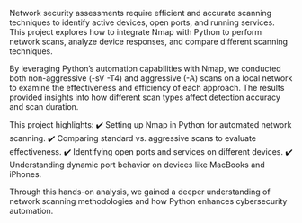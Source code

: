 Network security assessments require efficient and accurate scanning techniques to identify active devices, open ports, and running services. This project explores how to integrate Nmap with Python to perform network scans, analyze device responses, and compare different scanning techniques.

By leveraging Python’s automation capabilities with Nmap, we conducted both non-aggressive (-sV -T4) and aggressive (-A) scans on a local network to examine the effectiveness and efficiency of each approach. The results provided insights into how different scan types affect detection accuracy and scan duration.

This project highlights:
✔️ Setting up Nmap in Python for automated network scanning.
✔️ Comparing standard vs. aggressive scans to evaluate effectiveness.
✔️ Identifying open ports and services on different devices.
✔️ Understanding dynamic port behavior on devices like MacBooks and iPhones.

Through this hands-on analysis, we gained a deeper understanding of network scanning methodologies and how Python enhances cybersecurity automation.

